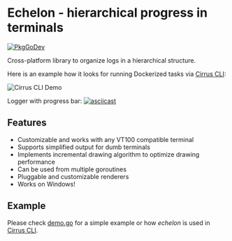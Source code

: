 # Echelon - hierarchical progress in terminals

[![PkgGoDev](https://pkg.go.dev/badge/github.com/roberChen/echelon)](https://pkg.go.dev/github.com/roberChen/echelon)

Cross-platform library to organize logs in a hierarchical structure.

Here is an example how it looks for running Dockerized tasks via [Cirrus CLI](https://github.com/roberChen/cirrus-cli):

![Cirrus CLI Demo](images/cirrus-cli-demo.gif)

Logger with progress bar:
[![asciicast](https://asciinema.org/a/GwKKnu5Z5J7hqQB4pON5o806W.svg)](https://asciinema.org/a/GwKKnu5Z5J7hqQB4pON5o806W)
## Features

* Customizable and works with any VT100 compatible terminal
* Supports simplified output for dumb terminals
* Implements incremental drawing algorithm to optimize drawing performance
* Can be used from multiple goroutines
* Pluggable and customizable renderers
* Works on Windows!

## Example

Please check [demo.go](demo/main.go) for a simple example or how *echelon* is used in [Cirrus CLI](https://github.com/roberChen/cirrus-cli).

